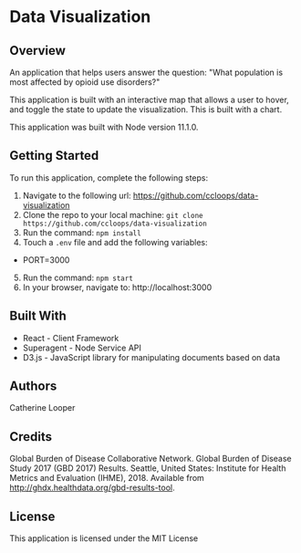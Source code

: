 # Data Visualization

## Overview

An application that helps users answer the question: "What population is most affected by opioid use disorders?"

This application is built with an interactive map that allows a user to hover, and toggle the state to update the visualization. This is built with a chart.

This application was built with Node version 11.1.0.

## Getting Started

To run this application, complete the following steps:

1. Navigate to the following url: https://github.com/ccloops/data-visualization
2. Clone the repo to your local machine: `git clone https://github.com/ccloops/data-visualization`
3. Run the command: `npm install`
4. Touch a `.env` file and add the following variables:
  * PORT=3000
5. Run the command: `npm start`
6. In your browser, navigate to: http://localhost:3000

## Built With

* React - Client Framework
* Superagent - Node Service API
* D3.js - JavaScript library for manipulating documents based on data

## Authors

Catherine Looper

## Credits

Global Burden of Disease Collaborative Network.
Global Burden of Disease Study 2017 (GBD 2017) Results.
Seattle, United States: Institute for Health Metrics and Evaluation (IHME), 2018.
Available from http://ghdx.healthdata.org/gbd-results-tool.

## License 
This application is licensed under the MIT License

